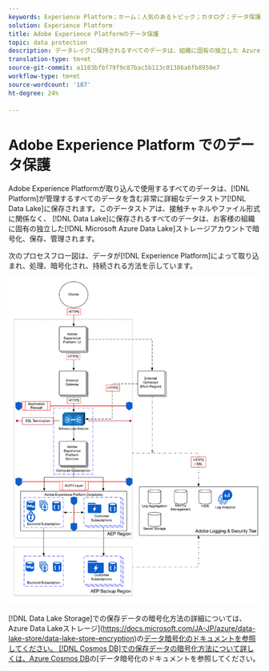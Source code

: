 ```yaml
---
keywords: Experience Platform；ホーム；人気のあるトピック；カタログ；データ保護；暗号化データレーク
solution: Experience Platform
title: Adobe Experience Platformのデータ保護
topic: data protection
description: データレイクに保持されるすべてのデータは、組織に固有の独立した Azure Data Lake Storage アカウントで暗号化、保存、管理されます。次のプロセスフロー図は、データがExperience Platformによって取り込まれ、処理、暗号化され、持続される方法を示しています。
translation-type: tm+mt
source-git-commit: a1103bfbf79f9c87bac5b113c01386a6fb8950e7
workflow-type: tm+mt
source-wordcount: '187'
ht-degree: 24%

---
```



# Adobe Experience Platform でのデータ保護

Adobe Experience Platformが取り込んで使用するすべてのデータは、[!DNL Platform]が管理するすべてのデータを含む非常に詳細なデータストア[!DNL Data Lake]に保存されます。このデータストアは、接触チャネルやファイル形式に関係なく、 [!DNL Data Lake]に保存されるすべてのデータは、お客様の組織に固有の独立した[!DNL Microsoft Azure Data Lake]ストレージアカウントで暗号化、保存、管理されます。

次のプロセスフロー図は、データが[!DNL Experience Platform]によって取り込まれ、処理、暗号化され、持続される方法を示しています。

![](images/data-protection/flow.png)

[!DNL Data Lake Storage]での保存データの暗号化方法の詳細については、Azure Data Lakeストレージ](https://docs.microsoft.com/JA-JP/azure/data-lake-store/data-lake-store-encryption)の[データ暗号化のドキュメントを参照してください。 [!DNL Cosmos DB]での保存データの暗号化方法について詳しくは、Azure Cosmos DB](https://docs.microsoft.com/JA-JP/azure/cosmos-db/database-encryption-at-rest)の[データ暗号化のドキュメントを参照してください。